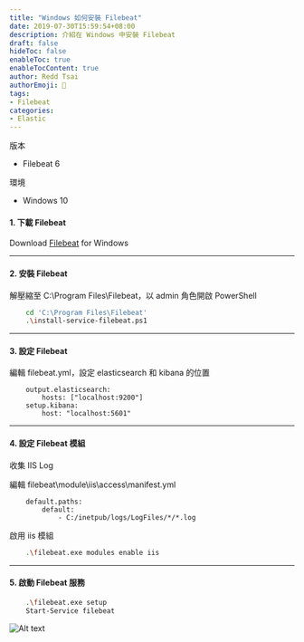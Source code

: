 ```yaml
---
title: "Windows 如何安裝 Filebeat"
date: 2019-07-30T15:59:54+08:00
description: 介紹在 Windows 中安裝 Filebeat
draft: false
hideToc: false
enableToc: true
enableTocContent: true
author: Redd Tsai
authorEmoji: 🐔
tags:
- Filebeat
categories:
- Elastic
---
```



<!--more-->

版本

* Filebeat 6

環境

* Windows 10

#### 1. 下載 Filebeat

Download [Filebeat](https://www.elastic.co/cn/downloads/past-releases#filebeat) for Windows

* * * *

#### 2. 安裝 Filebeat

解壓縮至 C:\Program Files\Filebeat，以 admin 角色開啟 PowerShell

```bash
    cd 'C:\Program Files\Filebeat'
    .\install-service-filebeat.ps1
```

* * * *

#### 3. 設定 Filebeat

編輯 filebeat.yml，設定 elasticsearch 和 kibana 的位置

```text
    output.elasticsearch:
        hosts: ["localhost:9200"]
    setup.kibana:
        host: "localhost:5601"
```

* * * *

#### 4. 設定 Filebeat 模組

收集 IIS Log

編輯 filebeat\module\iis\access\manifest.yml

```text
    default.paths:
        default:
            - C:/inetpub/logs/LogFiles/*/*.log
```

啟用 iis 模組

```bash
    .\filebeat.exe modules enable iis
```

* * * *

#### 5. 啟動 Filebeat 服務

```bash
    .\filebeat.exe setup
    Start-Service filebeat
```

![Alt text](/images/filebeat_service.PNG)
